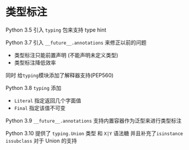 # 类型标注

Python 3.5 引入 `typing` 包来支持 type hint

Python 3.7 引入 `__future__.annotations` 来修正以前的问题
- 类型标注只能前置声明 (不能声明未定义类型)
- 类型标注降低效率

同时 给`typing`模块添加了解释器支持(PEP560)

Python 3.8 `typing` 添加
- `Literal` 指定返回几个字面值
- `Final`   指定该值不可变

Python 3.9 `__future__.annotations` 支持内置容器作为泛型来进行类型标注

Python 3.10 提供了 `typing.Union` 类型 和 `X|Y` 语法糖 并且补充了`isinstance` `issubclass` 对于 Union 的支持